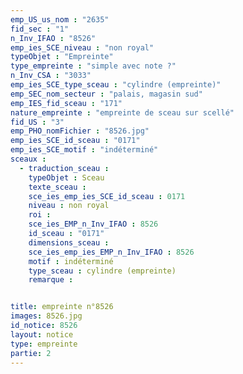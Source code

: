 ```yaml
---
emp_US_us_nom : "2635"
fid_sec : "1"
n_Inv_IFAO : "8526"
emp_ies_SCE_niveau : "non royal"
typeObjet : "Empreinte"
type_empreinte : "simple avec note ?"
n_Inv_CSA : "3033"
emp_ies_SCE_type_sceau : "cylindre (empreinte)"
emp_SEC_nom_secteur : "palais, magasin sud"
emp_IES_fid_sceau : "171"
nature_empreinte : "empreinte de sceau sur scellé"
fid_US : "3"
emp_PHO_nomFichier : "8526.jpg"
emp_ies_SCE_id_sceau : "0171"
emp_ies_SCE_motif : "indéterminé"
sceaux :
  - traduction_sceau : 
    typeObjet : Sceau
    texte_sceau : 
    sce_ies_emp_ies_SCE_id_sceau : 0171
    niveau : non royal
    roi : 
    sce_ies_EMP_n_Inv_IFAO : 8526
    id_sceau : "0171"
    dimensions_sceau : 
    sce_ies_emp_ies_EMP_n_Inv_IFAO : 8526
    motif : indéterminé
    type_sceau : cylindre (empreinte)
    remarque : 


title: empreinte n°8526
images: 8526.jpg
id_notice: 8526
layout: notice
type: empreinte
partie: 2
---
```

